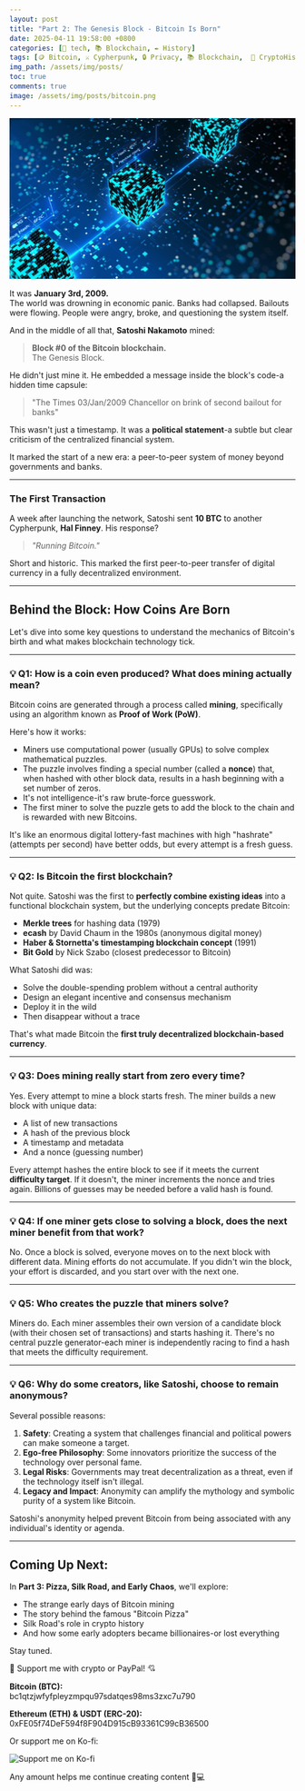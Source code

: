 ```yaml
---
layout: post
title: "Part 2: The Genesis Block - Bitcoin Is Born"
date: 2025-04-11 19:58:00 +0800
categories: [🤖 tech, 📚 Blockchain, ✒️ History]
tags: [🪙 Bitcoin, ⚔️ Cypherpunk, 🔒 Privacy, 📚 Blockchain,  🧩 CryptoHistory, 👤 Satoshi, 📖 CryptoTales, 📝 Series, 🔨 ProofOfWork]
img_path: /assets/img/posts/ 
toc: true 
comments: true 
image: /assets/img/posts/bitcoin.png
---
```


![bitcoin](/assets/img/posts/bitcoin.png)

It was **January 3rd, 2009.**  
The world was drowning in economic panic. Banks had collapsed. Bailouts were flowing. People were angry, broke, and questioning the system itself.

And in the middle of all that, **Satoshi Nakamoto** mined:

> **Block #0 of the Bitcoin blockchain.**  
> The Genesis Block.

He didn't just mine it. He embedded a message inside the block's code-a hidden time capsule:

> "The Times 03/Jan/2009 Chancellor on brink of second bailout for banks"

This wasn't just a timestamp. It was a **political statement**-a subtle but clear criticism of the centralized financial system.

It marked the start of a new era: a peer-to-peer system of money beyond governments and banks.

---

### The First Transaction

A week after launching the network, Satoshi sent **10 BTC** to another Cypherpunk, **Hal Finney**. His response?

> *"Running Bitcoin."*

Short and historic. This marked the first peer-to-peer transfer of digital currency in a fully decentralized environment.

---

## Behind the Block: How Coins Are Born

Let's dive into some key questions to understand the mechanics of Bitcoin's birth and what makes blockchain technology tick.

---

### 💡 Q1: How is a coin even produced? What does mining actually mean?

Bitcoin coins are generated through a process called **mining**, specifically using an algorithm known as **Proof of Work (PoW)**.

Here's how it works:

- Miners use computational power (usually GPUs) to solve complex mathematical puzzles.
- The puzzle involves finding a special number (called a **nonce**) that, when hashed with other block data, results in a hash beginning with a set number of zeros.
- It's not intelligence-it's raw brute-force guesswork.
- The first miner to solve the puzzle gets to add the block to the chain and is rewarded with new Bitcoins.

It's like an enormous digital lottery-fast machines with high "hashrate" (attempts per second) have better odds, but every attempt is a fresh guess.

---

### 💡 Q2: Is Bitcoin the first blockchain?

Not quite. Satoshi was the first to **perfectly combine existing ideas** into a functional blockchain system, but the underlying concepts predate Bitcoin:

- **Merkle trees** for hashing data (1979)
- **ecash** by David Chaum in the 1980s (anonymous digital money)
- **Haber & Stornetta's timestamping blockchain concept** (1991)
- **Bit Gold** by Nick Szabo (closest predecessor to Bitcoin)

What Satoshi did was:

- Solve the double-spending problem without a central authority
- Design an elegant incentive and consensus mechanism
- Deploy it in the wild
- Then disappear without a trace

That's what made Bitcoin the **first truly decentralized blockchain-based currency**.

---

### 💡 Q3: Does mining really start from zero every time?

Yes. Every attempt to mine a block starts fresh. The miner builds a new block with unique data:
- A list of new transactions
- A hash of the previous block
- A timestamp and metadata
- And a nonce (guessing number)

Every attempt hashes the entire block to see if it meets the current **difficulty target**. If it doesn't, the miner increments the nonce and tries again. Billions of guesses may be needed before a valid hash is found.

---

### 💡 Q4: If one miner gets close to solving a block, does the next miner benefit from that work?

No. Once a block is solved, everyone moves on to the next block with different data. Mining efforts do not accumulate. If you didn't win the block, your effort is discarded, and you start over with the next one.

---

### 💡 Q5: Who creates the puzzle that miners solve?

Miners do. Each miner assembles their own version of a candidate block (with their chosen set of transactions) and starts hashing it. There's no central puzzle generator-each miner is independently racing to find a hash that meets the difficulty requirement.

---

### 💡 Q6: Why do some creators, like Satoshi, choose to remain anonymous?

Several possible reasons:

1. **Safety**: Creating a system that challenges financial and political powers can make someone a target.
2. **Ego-free Philosophy**: Some innovators prioritize the success of the technology over personal fame.
3. **Legal Risks**: Governments may treat decentralization as a threat, even if the technology itself isn't illegal.
4. **Legacy and Impact**: Anonymity can amplify the mythology and symbolic purity of a system like Bitcoin.

Satoshi's anonymity helped prevent Bitcoin from being associated with any individual's identity or agenda.

---

## Coming Up Next:

In **Part 3: Pizza, Silk Road, and Early Chaos**, we'll explore:
- The strange early days of Bitcoin mining
- The story behind the famous "Bitcoin Pizza"
- Silk Road's role in crypto history
- And how some early adopters became billionaires-or lost everything

Stay tuned.

<div class="donation-box" style="position: relative;">
  <p class="donation-text">💖 Support me with crypto or PayPal! 💘</p>
  <p><strong>Bitcoin (BTC):</strong><br>bc1qtzjwfyfpleyzmpqu97sdatqes98ms3zxc7u790</p>
  <p><strong>Ethereum (ETH) & USDT (ERC-20):</strong><br>0xFE05f74DeF594f8F904D915cB93361C99cB36500</p>
  <p>Or support me on Ko-fi:</p>
  
  <div class="img-container" style="position: relative; display: inline-block;">
    <!-- 图片 -->
    <img src="https://cdn.buymeacoffee.com/buttons/v2/default-yellow.png"
         alt="Support me on Ko-fi"
         width="150"
         loading="lazy">    
    <!-- 遮罩层按钮 -->
    <div onclick="window.open('https://ko-fi.com/kikisec', '_blank')" 
         style="position: absolute; top: 0; left: 0; width: 100%; height: 100%; background: transparent; cursor: pointer;">
    </div>
  </div>

  <p class="donation-note">Any amount helps me continue creating content 💬💻</p>
</div>

